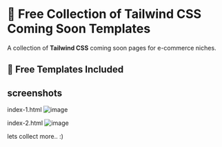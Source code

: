 ﻿# 🚀 Free Collection of Tailwind CSS Coming Soon Templates  

A collection of **Tailwind CSS** coming soon pages for e-commerce niches.  

## 🌟 Free Templates Included  
## screenshots
index-1.html
![image](https://github.com/tauseedzaman/tailwind-comming-soon/assets/64689921/03268ce8-1c0c-47c6-a455-c1373c1df748)

index-2.html
![image](https://github.com/user-attachments/assets/05d3572c-c880-404b-b097-bc11d2dfc49f)


lets collect more.. :)
